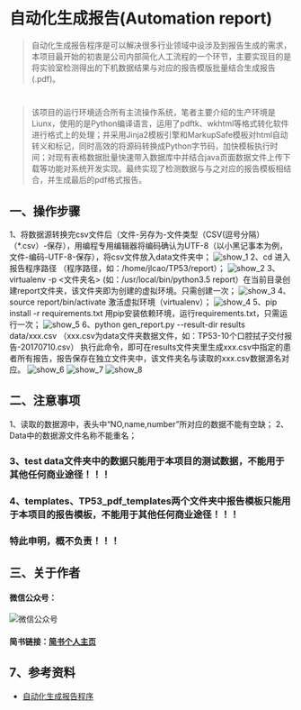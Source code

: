 # 自动化生成报告(Automation report)
>自动化生成报告程序是可以解决很多行业领域中设涉及到报告生成的需求，本项目最开始的初衷是公司内部简化人工流程的一个环节，主要实现目的是将实验室检测得出的下机数据结果与对应的报告模版批量结合生成报告(.pdf)。
#
>该项目的运行环境适合所有主流操作系统，笔者主要介绍的生产环境是Liunx，使用的是Python编译语言，运用了pdftk、wkhtml等格式转化软件进行格式上的处理；并采用Jinja2模板引擎和MarkupSafe模板对html自动转义和标记，同时高效的将源码转换成Python字节码，加快模板执行时间；对现有表格数据批量快速带入数据库中并结合java页面数据文件上传下载等功能对系统开发实现。最终实现了检测数据与与之对应的报告模板相结合，并生成最后的pdf格式报告。
## 一、操作步骤
1、将数据源转换完csv文件后（文件-另存为-文件类型（CSV(逗号分隔）（*.csv）-保存），用编程专用编辑器将编码确认为UTF-8（以小黑记事本为例，文件-编码-UTF-8-保存），将csv文件放入data文件夹中；
![show_1](https://raw.githubusercontent.com/caojiele/Automation-report/master/img_folder/show_1.png)
2、cd <program path>  进入报告程序路径 （<program path>程序路径，如：/home/jlcao/TP53/report）；
![show_2](https://raw.githubusercontent.com/caojiele/Automation-report/master/img_folder/show_2.png)
3、virtualenv -p <path> <文件夹名>  (如：/usr/local/bin/python3.5 report）在当前目录创建report文件夹，该文件夹即为创建的虚拟环境。只需创建一次；
![show_3](https://raw.githubusercontent.com/caojiele/Automation-report/master/img_folder/show_3.png)
4、source report/bin/activate      激活虚拟环境（virtualenv）；
![show_4](https://raw.githubusercontent.com/caojiele/Automation-report/master/img_folder/show_4.png)
5、pip install -r requirements.txt  用pip安装依赖环境，运行requirements.txt，只需运行一次；
![show_5](https://raw.githubusercontent.com/caojiele/Automation-report/master/img_folder/show_5.png)
6、python gen_report.py --result-dir results data/xxx.csv （xxx.csv为data文件夹数据文件，如：TP53-10个口腔拭子交付报告-20170710.csv） 执行此命令，即可在results文件夹里生成xxx.csv中指定的患者所有报告，报告保存在独立文件夹中，该文件夹名与读取的xxx.csv数据源名对应。
![show_6](https://raw.githubusercontent.com/caojiele/Automation-report/master/img_folder/show_6.png)
![show_7](https://raw.githubusercontent.com/caojiele/Automation-report/master/img_folder/show_7.png)
![show_8](https://raw.githubusercontent.com/caojiele/Automation-report/master/img_folder/show_8.png)

## 二、注意事项
1、读取的数据源中，表头中“NO,name,number”所对应的数据不能有空缺；
2、Data中的数据源文件名称不能重名；
### 3、test data文件夹中的数据只能用于本项目的测试数据，不能用于其他任何商业途径！！！
### 4、templates、TP53_pdf_templates两个文件夹中报告模板只能用于本项目的报告模板，不能用于其他任何商业途径！！！
### 特此申明，概不负责！！！

## **三、关于作者**
#### 微信公众号：
![微信公众号](https://raw.githubusercontent.com/caojiele/resume/master/img-folder/qrcode.jpg)
#### 简书链接：[简书个人主页](https://www.jianshu.com/u/faa01fa59ea3)
## **7、参考资料**
* [自动化生成报告程序](https://www.jianshu.com/p/86d4ef73ca72)
